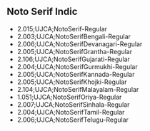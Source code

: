 ## Noto Serif Indic
* 2.015;UJCA;NotoSerif-Regular
* 2.003;UJCA;NotoSerifBengali-Regular
* 2.006;UJCA;NotoSerifDevanagari-Regular
* 2.005;UJCA;NotoSerifGrantha-Regular
* 2.106;UJCA;NotoSerifGujarati-Regular
* 2.004;UJCA;NotoSerifGurmukhi-Regular
* 2.005;UJCA;NotoSerifKannada-Regular
* 2.005;UJCA;NotoSerifKhojki-Regular
* 2.104;UJCA;NotoSerifMalayalam-Regular
* 1.051;UJCA;NotoSerifOriya-Regular
* 2.007;UJCA;NotoSerifSinhala-Regular
* 2.004;UJCA;NotoSerifTamil-Regular
* 2.006;UJCA;NotoSerifTelugu-Regular

